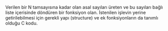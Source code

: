 Verilen bir N tamsayısına kadar olan asal sayıları üreten ve bu sayıları bağlı liste içerisinde döndüren bir fonksiyon olan. İstenilen işlevin yerine getirilebilmesi için gerekli yapı (structure) ve ek fonksiyonların da tanımlı olduğu C kodu.
 
